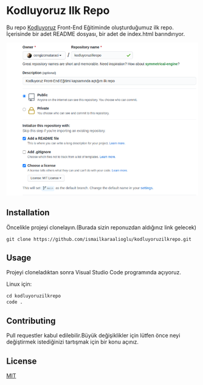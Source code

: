 # Kodluyoruz Ilk Repo

Bu repo [Kodluyoruz](https://kodluyoruz.org) Front-End Eğitiminde oluşturduğumuz ilk repo. İçerisinde bir adet README dosyası, bir adet de index.html barındırıyor.

![Ilk Repo](https://github.com/Kodluyoruz/taskforce/blob/main/git/odev1/figures/github.png?raw=true)

## Installation

Öncelikle projeyi clonelayın.(Burada sizin reponuzdan aldığınız link gelecek)

```
git clone https://github.com/ismailkaraalioglu/kodluyoruzilkrepo.git
```

## Usage

Projeyi cloneladıktan sonra Visual Studio Code programında açıyoruz.

Linux için:

```
cd kodluyoruzilkrepo
code .
```

## Contributing

Pull requestler kabul edilebilir.Büyük değişiklikler için lütfen önce neyi değiştirmek istediğinizi tartışmak için bir konu açınız.

## License

[MIT](https://choosealicense.com/)
